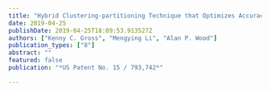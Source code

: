 ```yaml
---
title: "Hybrid Clustering-partitioning Technique that Optimizes Accuracy and Compute Cost for Prognostic Surveillance of Sensor Data"
date: 2019-04-25
publishDate: 2019-04-25T18:09:53.913527Z
authors: ["Kenny C. Gross", "Mengying Li", "Alan P. Wood"]
publication_types: ["8"]
abstract: ""
featured: false
publication: "*US Patent No. 15 / 793,742*"

---
```


